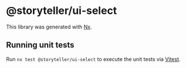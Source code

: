 # @storyteller/ui-select

This library was generated with [Nx](https://nx.dev).

## Running unit tests

Run `nx test @storyteller/ui-select` to execute the unit tests via [Vitest](https://vitest.dev/).
